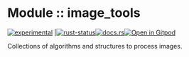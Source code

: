 <!-- {{# generate.module_header{} #}} -->

# Module :: image_tools
<!--{ generate.module_header.start() }-->
 [![experimental](https://raster.shields.io/static/v1?label=&message=experimental&color=orange)](https://github.com/emersion/stability-badges#experimental) |[![rust-status](https://github.com/Wandalen/wTools/actions/workflows/module_image_tools_push.yml/badge.svg)](https://github.com/Wandalen/wTools/actions/workflows/module_image_tools_push.yml)[![docs.rs](https://img.shields.io/docsrs/image_tools?color=e3e8f0&logo=docs.rs)](https://docs.rs/image_tools)[![Open in Gitpod](https://raster.shields.io/static/v1?label=try&message=online&color=eee&logo=gitpod&logoColor=eee)](https://gitpod.io/#RUN_PATH=.,SAMPLE_FILE=sample%2Frust%2Fimage_tools_trivial%2Fsrc%2Fmain.rs,RUN_POSTFIX=--example%20image_tools_trivial/https://github.com/Wandalen/wTools)
<!--{ generate.module_header.end }-->

Collections of algorithms and structures to process images.

<!-- ### Basic use-case

```rust
use image_tools::*;

fn main()
{
}
```

### To add to your project

```bash
cargo add image_tools
```

### Try out from the repository

``` shell test
git clone https://github.com/Wandalen/wTools
cd wTools
cargo run --example image_tools_trivial
cargo run
``` -->

